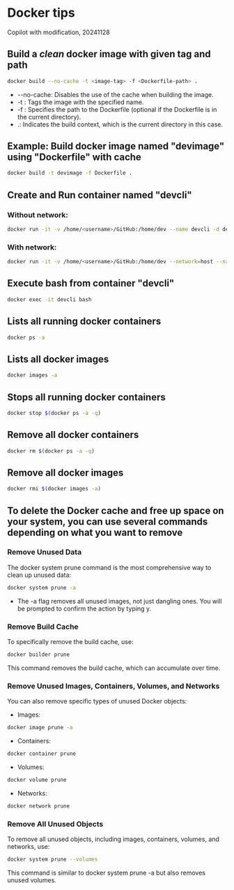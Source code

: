 # Docker tips
Copilot with modification, 20241128

## Build a _clean_ docker image with given tag and path
```bash
docker build --no-cache -t <image-tag> -f <Dockerfile-path> .
```
* --no-cache: Disables the use of the cache when building the image.
* -t <image-tag>: Tags the image with the specified name.
* -f <Dockerfile-path>: Specifies the path to the Dockerfile (optional if the Dockerfile is in the current directory).
* .: Indicates the build context, which is the current directory in this case.

## Example: Build docker image named "devimage" using "Dockerfile" with cache
```bash
docker build -t devimage -f Dockerfile .
```

## Create and Run container named "devcli"
### Without network:
```bash
docker run -it -v /home/<username>/GitHub:/home/dev --name devcli -d devimage:latest
```
### With network:
```bash
docker run -it -v /home/<username>/GitHub:/home/dev --network=host --name devcli -d devimage:latest
```

## Execute bash from container "devcli"
```bash
docker exec -it devcli bash
```

## Lists all running docker containers
```bash
docker ps -a
```

## Lists all docker images
```bash
docker images -a
```

## Stops all running docker containers
```bash
docker stop $(docker ps -a -q)
```

## Remove all docker containers
```bash
docker rm $(docker ps -a -q)
```

## Remove all docker images
```bash
docker rmi $(docker images -a)
```

## To delete the Docker cache and free up space on your system, you can use several commands depending on what you want to remove

### Remove Unused Data
The docker system prune command is the most comprehensive way to clean up unused data:
```bash
docker system prune -a
```
* The -a flag removes all unused images, not just dangling ones.
You will be prompted to confirm the action by typing y.

### Remove Build Cache
To specifically remove the build cache, use:
```bash
docker builder prune
```
This command removes the build cache, which can accumulate over time.
### Remove Unused Images, Containers, Volumes, and Networks
You can also remove specific types of unused Docker objects:
- Images:
```bash
docker image prune -a
```
- Containers:
```bash
docker container prune
```
- Volumes:
```bash
docker volume prune
```
- Networks:
```bash
docker network prune
```
### Remove All Unused Objects
To remove all unused objects, including images, containers, volumes, and networks, use:
```bash
docker system prune --volumes
```
This command is similar to docker system prune -a but also removes unused volumes.
